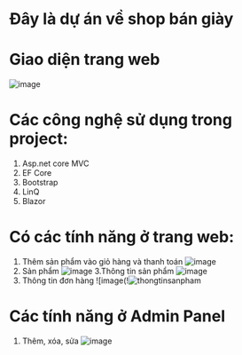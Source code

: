 # Đây là dự án về shop bán giày
# Giao diện trang web
![image](![Trangchu](https://user-images.githubusercontent.com/72533394/173212650-dc6600b9-d922-4876-b00d-6ef4b9e49ffb.png))
# Các công nghệ sử dụng trong project:
1. Asp.net core MVC
2. EF Core
3. Bootstrap
4. LinQ
5. Blazor
# Có các tính năng ở trang web:
1. Thêm sản phẩm vào giỏ hàng và thanh toán
![image](![Giohang](https://user-images.githubusercontent.com/72533394/173212656-e8a15ec4-a800-47ff-ad3e-c8a9c671fc6d.png)
)
2. Sản phẩm 
![image](![sanpham](https://user-images.githubusercontent.com/72533394/173212669-96bb4cbf-f50c-4012-b9e6-23f0db49dd25.png))
3.Thông tin sản phẩm 
![image](https://user-images.githubusercontent.com/72543241/173008757-874bb1c0-d95b-4763-a55a-3a29cd7a5118.png)
4. Thông tin đơn hàng
![image(!![thongtinsanpham](https://user-images.githubusercontent.com/72533394/173212737-14200072-b2a8-4395-b5c3-5edcfb0fab8d.png) 
# Các tính năng ở Admin Panel
1. Thêm, xóa, sửa
![image](![Admin](https://user-images.githubusercontent.com/72533394/173212785-e37fc5af-b0a1-4200-a620-f21fa96aa267.png))
